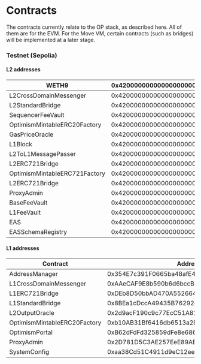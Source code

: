 # Contracts

The contracts currently relate to the OP stack, as described here. All of them are for the EVM. For the Move VM, certain contracts (such as bridges) will be implemented at a later stage.

### Testnet (Sepolia)

#### L2 addresses

| WETH9                         | 0x4200000000000000000000000000000000000006 |
| ----------------------------- | ------------------------------------------ |
| L2CrossDomainMessenger        | 0x4200000000000000000000000000000000000007 |
| L2StandardBridge              | 0x4200000000000000000000000000000000000010 |
| SequencerFeeVault             | 0x4200000000000000000000000000000000000011 |
| OptimismMintableERC20Factory  | 0x4200000000000000000000000000000000000012 |
| GasPriceOracle                | 0x420000000000000000000000000000000000000F |
| L1Block                       | 0x4200000000000000000000000000000000000015 |
| L2ToL1MessagePasser           | 0x4200000000000000000000000000000000000016 |
| L2ERC721Bridge                | 0x4200000000000000000000000000000000000014 |
| OptimismMintableERC721Factory | 0x4200000000000000000000000000000000000017 |
| L2ERC721Bridge                | 0x4200000000000000000000000000000000000014 |
| ProxyAdmin                    | 0x4200000000000000000000000000000000000018 |
| BaseFeeVault                  | 0x4200000000000000000000000000000000000019 |
| L1FeeVault                    | 0x420000000000000000000000000000000000001a |
| EAS                           | 0x4200000000000000000000000000000000000021 |
| EASSchemaRegistry             | 0x4200000000000000000000000000000000000020 |

#### L1 addresses

| Contract                     | Address                                    |
| ---------------------------- | ------------------------------------------ |
| AddressManager               | 0x354E7c391F0665ba48afE4F41a789D0A7b2EeB51 |
| L1CrossDomainMessenger       | 0xAAeCAF9E8b590b6d6bccBB73A2d3E9A5e41e275a |
| L1ERC721Bridge               | 0xDEb8D50bbAD470A552664D12A0914b3DB913B76b |
| L1StandardBridge             | 0x8BEa1cDccA49435B76292c34563d49F38cae355e |
| L2OutputOracle               | 0x2d9acF190c9c77EcC51A8141e12b5C53cFB786F2 |
| OptimismMintableERC20Factory | 0xb10AB31Bf6416db6513a2BC207bC4Bc1bbdC4A75 |
| OptimismPortal               | 0xB62dFdFd325859dFe8e686FBDBb38Dc995a8C42A |
| ProxyAdmin                   | 0x2D781D5C3AE257EeE89ABD9613b5e90E3f44dB28 |
| SystemConfig                 | 0xaa38Cd51C4911d9eC12eef2dd7c6a5136c663358 |

